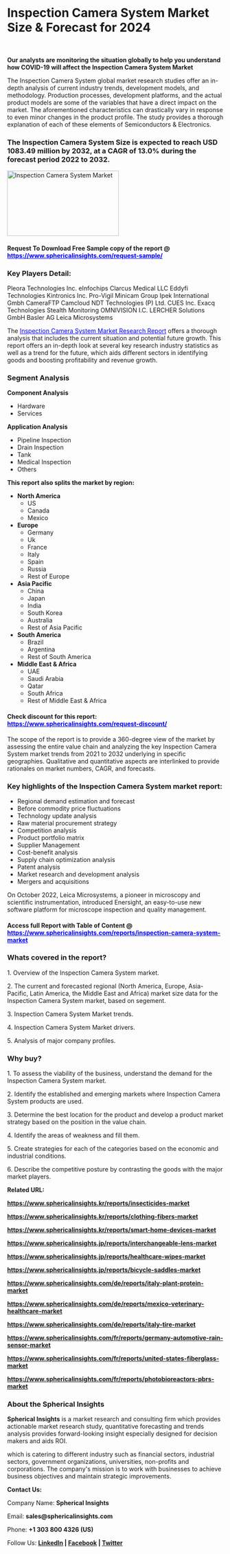 <p>&nbsp;</p>
<h1><strong>Inspection Camera System Market Size &amp; Forecast for 2024</strong></h1>
<p>&nbsp;</p>
<p><strong>Our analysts are monitoring the situation globally to help you understand how COVID-19 will affect the Inspection Camera System Market</strong></p>
<p>The Inspection Camera System global market research studies offer an in-depth analysis of current industry trends, development models, and methodology. Production processes, development platforms, and the actual product models are some of the variables that have a direct impact on the market. The aforementioned characteristics can drastically vary in response to even minor changes in the product profile. The study provides a thorough explanation of each of these elements of Semiconductors &amp; Electronics.</p>
<h3>The Inspection Camera System Size is expected to reach USD 1083.49 million by 2032, at a CAGR of 13.0% during the forecast period 2022 to 2032.</h3>
<p><img src="https://www.sphericalinsights.com/images/rd/inspection-camera-system-market.png" alt="Inspection Camera System Market" width="260" height="152" /></p>
<h4>Request To Download Free Sample copy of the report @ <span style="color: #0000ff;"><a style="color: #0000ff;" href="https://www.sphericalinsights.com/request-sample/" target="_blank">https://www.sphericalinsights.com/request-sample/</a></span></h4>
<h3><strong>Key Players Detail:</strong></h3>
<p>Pleora Technologies Inc. eInfochips Clarcus Medical LLC Eddyfi Technologies Kintronics Inc. Pro-Vigil Minicam Group Ipek International Gmbh CameraFTP Camcloud NDT Technologies (P) Ltd. CUES Inc. Exacq Technologies Stealth Monitoring OMNIVISION I.C. LERCHER Solutions GmbH Basler AG Leica Microsystems</p>
<p>The <span style="color: #0000ff;"><a style="color: #0000ff;" href="https://www.sphericalinsights.com/reports/inspection-camera-system-market" target="_blank">Inspection Camera System Market Research Report</a></span> offers a thorough analysis that includes the current situation and potential future growth. This report offers an in-depth look at several key research industry statistics as well as a trend for the future, which aids different sectors in identifying goods and boosting profitability and revenue growth.</p>
<h3><strong>Segment Analysis </strong></h3>
<p><strong>Component Analysis</strong></p>
<ul>
<li>Hardware</li>
<li>Services</li>
</ul>
<p><strong>Application Analysis</strong></p>
<ul>
<li>Pipeline Inspection</li>
<li>Drain Inspection</li>
<li>Tank</li>
<li>Medical Inspection</li>
<li>Others</li>
</ul>
<p><strong>This report also splits the market by region:</strong></p>
<ul>
<li><strong>North America</strong>
<ul>
<li>US</li>
<li>Canada</li>
<li>Mexico</li>
</ul>
</li>
<li><strong>Europe</strong>
<ul>
<li>Germany</li>
<li>Uk</li>
<li>France</li>
<li>Italy</li>
<li>Spain</li>
<li>Russia</li>
<li>Rest of Europe</li>
</ul>
</li>
<li><strong>Asia Pacific</strong>
<ul>
<li>China</li>
<li>Japan</li>
<li>India</li>
<li>South Korea</li>
<li>Australia</li>
<li>Rest of Asia Pacific</li>
</ul>
</li>
<li><strong>South America</strong>
<ul>
<li>Brazil</li>
<li>Argentina</li>
<li>Rest of South America</li>
</ul>
</li>
<li><strong>Middle East &amp; Africa</strong>
<ul>
<li>UAE</li>
<li>Saudi Arabia</li>
<li>Qatar</li>
<li>South Africa</li>
<li>Rest of Middle East &amp; Africa</li>
</ul>
</li>
</ul>
<h4>Check discount for this report: <span style="color: #0000ff;"><a style="color: #0000ff;" href="https://www.sphericalinsights.com/request-discount/" target="_blank">https://www.sphericalinsights.com/request-discount/</a></span></h4>
<p>The scope of the report is to provide a 360-degree view of the market by assessing the entire value chain and analyzing the key Inspection Camera System market trends from 2021 to 2032 underlying in specific geographies. Qualitative and quantitative aspects are interlinked to provide rationales on market numbers, CAGR, and forecasts.</p>
<h3><strong>Key highlights of the Inspection Camera System market report:</strong></h3>
<ul>
<li>Regional demand estimation and forecast</li>
<li>Before commodity price fluctuations</li>
<li>Technology update analysis</li>
<li>Raw material procurement strategy</li>
<li>Competition analysis</li>
<li>Product portfolio matrix</li>
<li>Supplier Management</li>
<li>Cost-benefit analysis</li>
<li>Supply chain optimization analysis</li>
<li>Patent analysis</li>
<li>Market research and development analysis</li>
<li>Mergers and acquisitions</li>
</ul>
<p>On October 2022, Leica Microsystems, a pioneer in microscopy and scientific instrumentation, introduced Enersight, an easy-to-use new software platform for microscope inspection and quality management.</p>
<h4>Access full Report with Table of Content @ <span style="color: #0000ff;"><a style="color: #0000ff;" href="https://www.sphericalinsights.com/reports/inspection-camera-system-market" target="_blank">https://www.sphericalinsights.com/reports/inspection-camera-system-market</a></span></h4>
<h3><strong>Whats covered in the report?</strong></h3>
<p>1. Overview of the Inspection Camera System market.</p>
<p>2. The current and forecasted regional (North America, Europe, Asia-Pacific, Latin America, the Middle East and Africa) market size data for the Inspection Camera System market, based on segement.</p>
<p>3. Inspection Camera System Market trends.</p>
<p>4. Inspection Camera System Market drivers.</p>
<p>5. Analysis of major company profiles.</p>
<h3><strong>Why buy?</strong></h3>
<p>1. To assess the viability of the business, understand the demand for the Inspection Camera System market.</p>
<p>2. Identify the established and emerging markets where Inspection Camera System products are used.</p>
<p>3. Determine the best location for the product and develop a product market strategy based on the position in the value chain.</p>
<p>4. Identify the areas of weakness and fill them.</p>
<p>5. Create strategies for each of the categories based on the economic and industrial conditions.</p>
<p>6. Describe the competitive posture by contrasting the goods with the major market players.</p>
<p><strong>Related URL:</strong></p>
<p><strong><a href="https://www.sphericalinsights.kr/reports/insecticides-markethttps://www.sphericalinsights.kr/reports/clothing-fibers-markethttps://www.sphericalinsights.kr/reports/smart-home-devices-market">https://www.sphericalinsights.kr/reports/insecticides-market</a></strong></p>
<p><strong><a href="https://www.sphericalinsights.kr/reports/insecticides-markethttps://www.sphericalinsights.kr/reports/clothing-fibers-markethttps://www.sphericalinsights.kr/reports/smart-home-devices-market">https://www.sphericalinsights.kr/reports/clothing-fibers-market</a></strong></p>
<p><strong><a href="https://www.sphericalinsights.kr/reports/insecticides-markethttps://www.sphericalinsights.kr/reports/clothing-fibers-markethttps://www.sphericalinsights.kr/reports/smart-home-devices-market">https://www.sphericalinsights.kr/reports/smart-home-devices-market</a></strong></p>
<p><strong><a href="https://www.sphericalinsights.jp/reports/interchangeable-lens-markethttps://www.sphericalinsights.jp/reports/healthcare-wipes-markethttps://www.sphericalinsights.jp/reports/bicycle-saddles-market">https://www.sphericalinsights.jp/reports/interchangeable-lens-market</a></strong></p>
<p><strong><a href="https://www.sphericalinsights.jp/reports/interchangeable-lens-markethttps://www.sphericalinsights.jp/reports/healthcare-wipes-markethttps://www.sphericalinsights.jp/reports/bicycle-saddles-market">https://www.sphericalinsights.jp/reports/healthcare-wipes-market</a></strong></p>
<p><strong><a href="https://www.sphericalinsights.jp/reports/interchangeable-lens-markethttps://www.sphericalinsights.jp/reports/healthcare-wipes-markethttps://www.sphericalinsights.jp/reports/bicycle-saddles-market">https://www.sphericalinsights.jp/reports/bicycle-saddles-market</a></strong></p>
<p><strong><a href="https://www.sphericalinsights.com/de/reports/italy-plant-protein-markethttps://www.sphericalinsights.com/de/reports/mexico-veterinary-healthcare-markethttps://www.sphericalinsights.com/de/reports/italy-tire-market">https://www.sphericalinsights.com/de/reports/italy-plant-protein-market</a></strong></p>
<p><strong><a href="https://www.sphericalinsights.com/de/reports/italy-plant-protein-markethttps://www.sphericalinsights.com/de/reports/mexico-veterinary-healthcare-markethttps://www.sphericalinsights.com/de/reports/italy-tire-market">https://www.sphericalinsights.com/de/reports/mexico-veterinary-healthcare-market</a></strong></p>
<p><strong><a href="https://www.sphericalinsights.com/de/reports/italy-plant-protein-markethttps://www.sphericalinsights.com/de/reports/mexico-veterinary-healthcare-markethttps://www.sphericalinsights.com/de/reports/italy-tire-market">https://www.sphericalinsights.com/de/reports/italy-tire-market</a></strong></p>
<p><strong><a href="https://www.sphericalinsights.com/fr/reports/germany-automotive-rain-sensor-markethttps://www.sphericalinsights.com/fr/reports/united-states-fiberglass-markethttps://www.sphericalinsights.com/fr/reports/photobioreactors-pbrs-market">https://www.sphericalinsights.com/fr/reports/germany-automotive-rain-sensor-market</a></strong></p>
<p><strong><a href="https://www.sphericalinsights.com/fr/reports/germany-automotive-rain-sensor-markethttps://www.sphericalinsights.com/fr/reports/united-states-fiberglass-markethttps://www.sphericalinsights.com/fr/reports/photobioreactors-pbrs-market">https://www.sphericalinsights.com/fr/reports/united-states-fiberglass-market</a></strong></p>
<p><strong><a href="https://www.sphericalinsights.com/fr/reports/germany-automotive-rain-sensor-markethttps://www.sphericalinsights.com/fr/reports/united-states-fiberglass-markethttps://www.sphericalinsights.com/fr/reports/photobioreactors-pbrs-market">https://www.sphericalinsights.com/fr/reports/photobioreactors-pbrs-market</a></strong></p>
<h3><strong>About the Spherical Insights</strong></h3>
<p><strong>Spherical Insights</strong> is a market research and consulting firm which provides actionable market research study, quantitative forecasting and trends analysis provides forward-looking insight especially designed for decision makers and aids ROI.</p>
<p>which is catering to different industry such as financial sectors, industrial sectors, government organizations, universities, non-profits and corporations. The company's mission is to work with businesses to achieve business objectives and maintain strategic improvements.</p>
<p><strong>Contact Us:</strong></p>
<p>Company Name: <strong>Spherical Insights</strong></p>
<p>Email: <strong>sales@sphericalinsights.com</strong></p>
<p>Phone: <strong>+1 303 800 4326 (US)</strong></p>
<p>Follow Us: <strong><a href="https://www.linkedin.com/company/spherical-insight/"><u>LinkedIn</u></a> | <a href="https://www.facebook.com/sphericalinsights35"><u>Facebook</u></a> | <a href="https://twitter.com/SInsights_US"><u>Twitter</u></a></strong></p>
